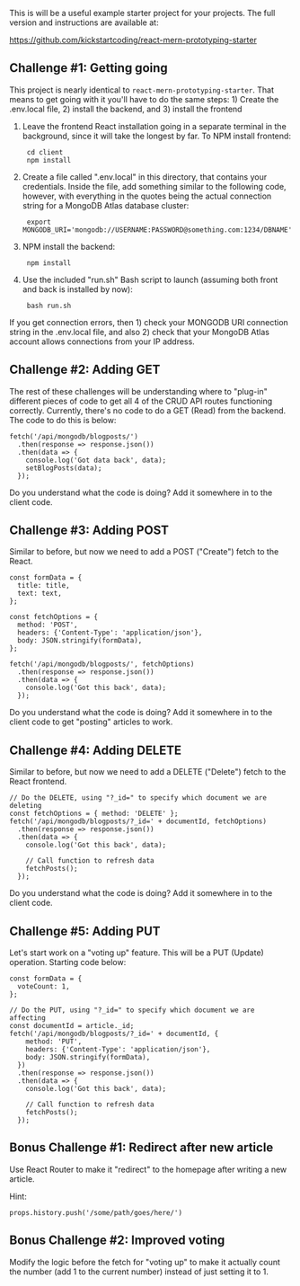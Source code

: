 This is will be a useful example starter project for your projects. The full
version and instructions are available at:

<https://github.com/kickstartcoding/react-mern-prototyping-starter>



Challenge #1: Getting going
------------------------------

This project is nearly identical to `react-mern-prototyping-starter`. That
means to get going with it you'll have to do the same steps: 1) Create the
.env.local file, 2) install the backend, and 3) install the frontend

1. Leave the frontend React installation going in a separate terminal in the
background, since it will take the longest by far. To NPM install frontend:

        cd client
        npm install

2. Create a file called ".env.local" in this directory, that contains your
credentials. Inside the file, add something similar to the following code,
however, with everything in the quotes being the actual connection string for a
MongoDB Atlas database cluster:

        export MONGODB_URI='mongodb://USERNAME:PASSWORD@something.com:1234/DBNAME'

3. NPM install the backend:

        npm install

4. Use the included "run.sh" Bash script to launch (assuming both front and
back is installed by now):

        bash run.sh

If you get connection errors, then 1) check your MONGODB URI connection string
in the .env.local file, and also 2) check that your MongoDB Atlas account
allows connections from your IP address.



Challenge #2: Adding GET
-------------------------

The rest of these challenges will be understanding where to "plug-in" different
pieces of code to get all 4 of the CRUD API routes functioning correctly.
Currently, there's no code to do a GET (Read) from the backend. The code to do
this is below:

    fetch('/api/mongodb/blogposts/')
      .then(response => response.json())
      .then(data => {
        console.log('Got data back', data);
        setBlogPosts(data);
      });

Do you understand what the code is doing? Add it somewhere in to the client
code.



Challenge #3: Adding POST
-------------------------

Similar to before, but now we need to add a POST ("Create") fetch to the React.

    const formData = {
      title: title,
      text: text,
    };

    const fetchOptions = {
      method: 'POST',
      headers: {'Content-Type': 'application/json'},
      body: JSON.stringify(formData),
    };

    fetch('/api/mongodb/blogposts/', fetchOptions)
      .then(response => response.json())
      .then(data => {
        console.log('Got this back', data);
      });

Do you understand what the code is doing? Add it somewhere in to the client
code to get "posting" articles to work.



Challenge #4: Adding DELETE
-------------------------

Similar to before, but now we need to add a DELETE ("Delete") fetch to the
React frontend.

    // Do the DELETE, using "?_id=" to specify which document we are deleting
    const fetchOptions = { method: 'DELETE' };
    fetch('/api/mongodb/blogposts/?_id=' + documentId, fetchOptions)
      .then(response => response.json())
      .then(data => {
        console.log('Got this back', data);

        // Call function to refresh data
        fetchPosts();
      });


Do you understand what the code is doing? Add it somewhere in to the client
code.



Challenge #5: Adding PUT
-------------------------

Let's start work on a "voting up" feature. This will be a PUT (Update)
operation. Starting code below:

    const formData = {
      voteCount: 1,
    };

    // Do the PUT, using "?_id=" to specify which document we are affecting
    const documentId = article._id;
    fetch('/api/mongodb/blogposts/?_id=' + documentId, {
        method: 'PUT',
        headers: {'Content-Type': 'application/json'},
        body: JSON.stringify(formData),
      })
      .then(response => response.json())
      .then(data => {
        console.log('Got this back', data);

        // Call function to refresh data
        fetchPosts();
      });



Bonus Challenge #1: Redirect after new article
-------------------------

Use React Router to make it "redirect" to the homepage after writing a new
article.

Hint:

    props.history.push('/some/path/goes/here/')


Bonus Challenge #2: Improved voting
-------------------------

Modify the logic before the fetch for "voting up" to make it actually count the
number (add 1 to the current number) instead of just setting it to 1.

